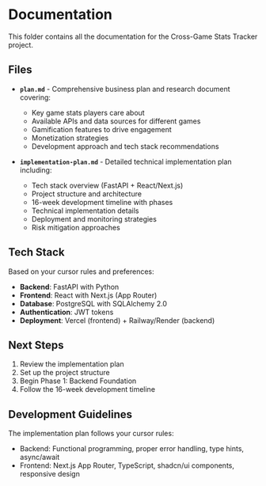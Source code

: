 # Documentation

This folder contains all the documentation for the Cross-Game Stats Tracker project.

## Files

- **`plan.md`** - Comprehensive business plan and research document covering:

  - Key game stats players care about
  - Available APIs and data sources for different games
  - Gamification features to drive engagement
  - Monetization strategies
  - Development approach and tech stack recommendations

- **`implementation-plan.md`** - Detailed technical implementation plan including:
  - Tech stack overview (FastAPI + React/Next.js)
  - Project structure and architecture
  - 16-week development timeline with phases
  - Technical implementation details
  - Deployment and monitoring strategies
  - Risk mitigation approaches

## Tech Stack

Based on your cursor rules and preferences:

- **Backend**: FastAPI with Python
- **Frontend**: React with Next.js (App Router)
- **Database**: PostgreSQL with SQLAlchemy 2.0
- **Authentication**: JWT tokens
- **Deployment**: Vercel (frontend) + Railway/Render (backend)

## Next Steps

1. Review the implementation plan
2. Set up the project structure
3. Begin Phase 1: Backend Foundation
4. Follow the 16-week development timeline

## Development Guidelines

The implementation plan follows your cursor rules:

- Backend: Functional programming, proper error handling, type hints, async/await
- Frontend: Next.js App Router, TypeScript, shadcn/ui components, responsive design
